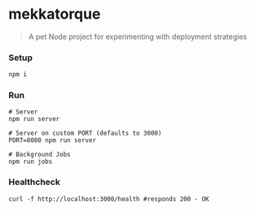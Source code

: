# mekkatorque
> A pet Node project for experimenting with deployment strategies

### Setup
```bash
npm i
```

### Run
```
# Server
npm run server

# Server on custom PORT (defaults to 3000)
PORT=8080 npm run server

# Background Jobs
npm run jobs
```

### Healthcheck

```
curl -f http://localhost:3000/health #responds 200 - OK 
```

